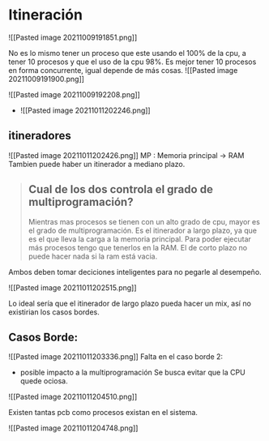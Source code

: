 # Itineración

![[Pasted image 20211009191851.png]]

No es lo mismo tener un proceso que este usando el 100% de la cpu, a tener 10 procesos y que el uso de la cpu 98%. Es mejor tener 10 procesos en forma concurrente, igual depende de más cosas. 
![[Pasted image 20211009191900.png]]


![[Pasted image 20211009192208.png]] 

- ![[Pasted image 20211011202246.png]]

## itineradores

![[Pasted image 20211011202426.png]]
MP : Memoria principal -> RAM
Tambien puede haber un itinerador a mediano plazo. 

> ## Cual de los dos controla el grado de multiprogramación?
> Mientras mas procesos se tienen con un alto grado de cpu, mayor es el grado de multiprogramación. 
> Es el itinerador a largo plazo, ya que es el que lleva la carga a la memoria principal. Para poder ejecutar más procesos tengo que tenerlos en la RAM.
> El de corto plazo no puede hacer nada si la ram está vacia.

Ambos deben tomar deciciones inteligentes para no pegarle al desempeño.

![[Pasted image 20211011202515.png]]

Lo ideal sería que el itinerador de largo plazo pueda hacer un mix, así no existirian los casos bordes.

## Casos Borde:

![[Pasted image 20211011203336.png]]
Falta en el caso borde 2:
-	posible impacto a la multiprogramación
Se busca evitar que la CPU quede ociosa.

![[Pasted image 20211011204510.png]]

Existen tantas pcb como procesos existan en el sistema.

![[Pasted image 20211011204748.png]]